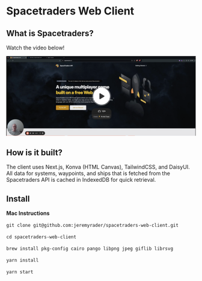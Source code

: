 # Spacetraders Web Client #

## What is Spacetraders? ##

Watch the video below!

[![Watch the video](recording_screenshot.png)](https://www.loom.com/share/f5b22f5249d94d138151f11e9d584cbe?sid=44653714-19b5-4b2f-95d0-357cef6e16f0)

## How is it built? ##

The client uses Next.js, Konva (HTML Canvas), TailwindCSS, and DaisyUI. All data for systems, waypoints, and ships that is fetched from the Spacetraders API is cached in IndexedDB for quick retrieval.


## Install ##

**Mac Instructions**

`git clone git@github.com:jeremyrader/spacetraders-web-client.git`

`cd spacetraders-web-client`

`brew install pkg-config cairo pango libpng jpeg giflib librsvg`

`yarn install`

`yarn start`


